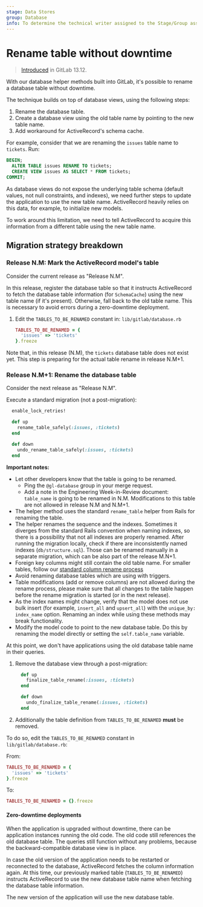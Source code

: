 ```yaml
---
stage: Data Stores
group: Database
info: To determine the technical writer assigned to the Stage/Group associated with this page, see https://about.gitlab.com/handbook/engineering/ux/technical-writing/#assignments
---
```


# Rename table without downtime

> [Introduced](https://gitlab.com/gitlab-org/gitlab/-/merge_requests/54354) in GitLab 13.12.

With our database helper methods built into GitLab, it's possible to rename a database table without downtime.

The technique builds on top of database views, using the following steps:

1. Rename the database table.
1. Create a database view using the old table name by pointing to the new table name.
1. Add workaround for ActiveRecord's schema cache.

For example, consider that we are renaming the `issues` table name to `tickets`. Run:

```sql
BEGIN;
  ALTER TABLE issues RENAME TO tickets;
  CREATE VIEW issues AS SELECT * FROM tickets;
COMMIT;
```

As database views do not expose the underlying table schema (default values, not null
constraints, and indexes), we need further steps to update the application to use the new
table name. ActiveRecord heavily relies on this data, for example, to initialize new
models.

To work around this limitation, we need to tell ActiveRecord to acquire this information
from a different table using the new table name.

## Migration strategy breakdown

### Release N.M: Mark the ActiveRecord model's table

Consider the current release as "Release N.M".

In this release, register the database table so that it instructs ActiveRecord to fetch the
database table information (for `SchemaCache`) using the new table name (if it's present). Otherwise, fall back
to the old table name. This is necessary to avoid errors during a zero-downtime deployment.

1. Edit the `TABLES_TO_BE_RENAMED` constant in: `lib/gitlab/database.rb`

   ```ruby
   TABLES_TO_BE_RENAMED = {
     'issues' => 'tickets'
   }.freeze
   ```

Note that, in this release (N.M), the `tickets` database table does not exist yet. This step is preparing for the actual table rename in release N.M+1.

### Release N.M+1: Rename the database table

Consider the next release as "Release N.M".

Execute a standard migration (not a post-migration):

```ruby
  enable_lock_retries!

  def up
    rename_table_safely(:issues, :tickets)
  end

  def down
    undo_rename_table_safely(:issues, :tickets)
  end
```

**Important notes:**

- Let other developers know that the table is going to be renamed.
  - Ping the `@gl-database` group in your merge request.
  - Add a note in the Engineering Week-in-Review document: `table_name` is going to be renamed in N.M. Modifications to this table are not allowed in release N.M and N.M+1.
- The helper method uses the standard `rename_table` helper from Rails for renaming the table.
- The helper renames the sequence and the indexes. Sometimes it diverges from the standard Rails convention
when naming indexes, so there is a possibility that not all indexes are properly renamed. After running
the migration locally, check if there are inconsistently named indexes (`db/structure.sql`). Those can be
renamed manually in a separate migration, which can be also part of the release M.N+1.
- Foreign key columns might still contain the old table name. For smaller tables, follow our [standard column
rename process](avoiding_downtime_in_migrations.md#renaming-columns)
- Avoid renaming database tables which are using with triggers.
- Table modifications (add or remove columns) are not allowed during the rename process, please make sure that all changes to the table happen before the rename migration is started (or in the next release).
- As the index names might change, verify that the model does not use bulk insert
(for example, `insert_all` and `upsert_all`) with the `unique_by: index_name` option.
Renaming an index while using these methods may break functionality.
- Modify the model code to point to the new database table. Do this by
renaming the model directly or setting the `self.table_name` variable.

At this point, we don't have applications using the old database table name in their queries.

1. Remove the database view through a post-migration:

   ```ruby
     def up
       finalize_table_rename(:issues, :tickets)
     end

     def down
       undo_finalize_table_rename(:issues, :tickets)
     end
   ```

1. Additionally the table definition from `TABLES_TO_BE_RENAMED` **must** be removed.

To do so, edit the `TABLES_TO_BE_RENAMED` constant in `lib/gitlab/database.rb`:

   From:

   ```ruby
   TABLES_TO_BE_RENAMED = {
     'issues' => 'tickets'
   }.freeze
   ```

   To:

   ```ruby
   TABLES_TO_BE_RENAMED = {}.freeze
   ```

#### Zero-downtime deployments

When the application is upgraded without downtime, there can be application instances
running the old code. The old code still references the old database table. The queries
still function without any problems, because the backward-compatible database view is
in place.

In case the old version of the application needs to be restarted or reconnected to the
database, ActiveRecord fetches the column information again. At this time, our previously
marked table (`TABLES_TO_BE_RENAMED`) instructs ActiveRecord to use the new database table name
when fetching the database table information.

The new version of the application will use the new database table.
